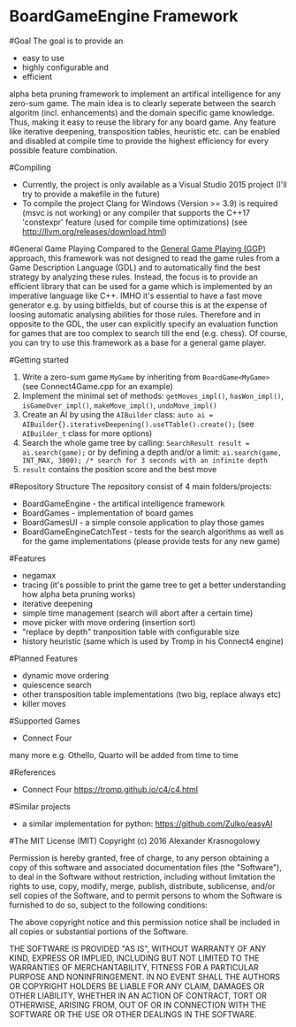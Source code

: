 # BoardGameEngine Framework
#Goal
The goal is to provide an
- easy to use
- highly configurable and
- efficient

alpha beta pruning framework to implement an artifical intelligence for any zero-sum game.
The main idea is to clearly seperate between the search algoritm (incl. enhancements) and the domain specific game knowledge. Thus, making it easy to reuse the library for any board game. Any feature like iterative deepening, transposition tables, heuristic etc. can be enabled and disabled at compile time to provide the highest efficiency for every possible feature combination.

#Compiling
- Currently, the project is only available as a Visual Studio 2015 project (I'll try to provide a makefile in the future)
- To compile the project Clang for Windows (Version >= 3.9) is required (msvc is not working) or any compiler that supports the C++17 'constexpr' feature (used for compile time optimizations) (see http://llvm.org/releases/download.html)

#General Game Playing
Compared to the [General Game Playing (GGP)](https://en.wikipedia.org/wiki/General_game_playing) approach, this framework was not designed to read the game rules from a Game Description Language (GDL) and to automatically find the best strategy by analyzing these rules. Instead, the focus is to provide an efficient library that can be used for a game which is implemented by an imperative language like C++. IMHO it's essential to have a fast move generator e.g. by using bitfields, but of course this is at the expense of loosing automatic analysing abilities for those rules. Therefore and in opposite to the GDL, the user can explicitly specify an evaluation function for games that are too complex to search till the end (e.g. chess).
Of course, you can try to use this framework as a base for a general game player.

#Getting started
1. Write a zero-sum game `MyGame` by inheriting from `BoardGame<MyGame>` (see Connect4Game.cpp for an example)
2. Implement the minimal set of methods: `getMoves_impl()`, `hasWon_impl()`, `isGameOver_impl()`, `makeMove_impl()`, `undoMove_impl()`
3. Create an AI by using the `AIBuilder` class: `auto ai = AIBuilder{}.iterativeDeepening().useTTable().create();` (see `AIBuilder_t` class for more options)
4. Search the whole game tree by calling: `SearchResult result = ai.search(game);` or by defining a depth and/or a  limit: `ai.search(game, INT_MAX, 3000); /* search for 3 seconds with an infinite depth` 
5. `result` contains the position score and the best move


#Repository Structure
The repository consist of 4 main folders/projects:
- BoardGameEngine - the artifical intelligence framework
- BoardGames - implementation of board games
- BoardGamesUI - a simple console application to play those games
- BoardGameEngineCatchTest - tests for the search algorithms as well as for the game implementations (please provide tests for any new game)

#Features
- negamax 
- tracing (it's possible to print the game tree to get a better understanding how alpha beta pruning works)
- iterative deepening
- simple time management (search will abort after a certain time)
- move picker with move ordering (insertion sort)
- "replace by depth" tranposition table with configurable size
- history heuristic (same which is used by Tromp in his Connect4 engine)

#Planned Features
- dynamic move ordering
- quiescence search
- other transposition table implementations (two big, replace always etc)
- killer moves

#Supported Games
- Connect Four 

many more e.g. Othello, Quarto will be added from time to time

#References
- Connect Four https://tromp.github.io/c4/c4.html

#Similar projects
- a similar implementation for python: https://github.com/Zulko/easyAI

#The MIT License (MIT) 
Copyright (c) 2016 Alexander Krasnogolowy

Permission is hereby granted, free of charge, to any person obtaining a copy of this software and associated documentation files (the "Software"), to deal in the Software without restriction, including without limitation the rights to use, copy, modify, merge, publish, distribute, sublicense, and/or sell copies of the Software, and to permit persons to whom the Software is furnished to do so, subject to the following conditions:

The above copyright notice and this permission notice shall be included in all copies or substantial portions of the Software.

THE SOFTWARE IS PROVIDED "AS IS", WITHOUT WARRANTY OF ANY KIND, EXPRESS OR IMPLIED, INCLUDING BUT NOT LIMITED TO THE WARRANTIES OF MERCHANTABILITY, FITNESS FOR A PARTICULAR PURPOSE AND NONINFRINGEMENT. IN NO EVENT SHALL THE AUTHORS OR COPYRIGHT HOLDERS BE LIABLE FOR ANY CLAIM, DAMAGES OR OTHER LIABILITY, WHETHER IN AN ACTION OF CONTRACT, TORT OR OTHERWISE, ARISING FROM, OUT OF OR IN CONNECTION WITH THE SOFTWARE OR THE USE OR OTHER DEALINGS IN THE SOFTWARE.
